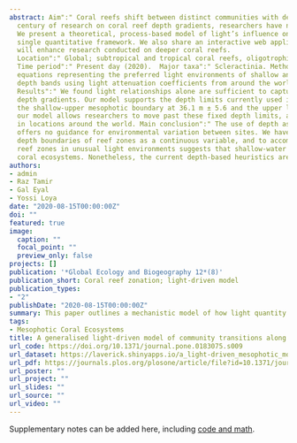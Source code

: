 ```yaml
---
abstract: Aim":" Coral reefs shift between distinct communities with depth throughout the world. Yet, despite over half a
  century of research on coral reef depth gradients, researchers have not addressed the driving force of these patterns.
  We present a theoretical, process-based model of light’s influence on the shallow to mesophotic reef transition as a
  single quantitative framework. We also share an interactive web application. Moving beyond depth as an ecological proxy
  will enhance research conducted on deeper coral reefs. 
  Location":" Global; subtropical and tropical coral reefs, oligotrophic and turbid coastal waters.
  Time period":" Present day (2020).  Major taxa":" Scleractinia. Methods":" We constructed ordinary differential
  equations representing the preferred light environments of shallow and mesophotic Scleractinia. We projected these as
  depth bands using light attenuation coefficients from around the world, and perform a sensitivity analysis. 
  Results":" We found light relationships alone are sufficient to capture major ecological features across coral reef
  depth gradients. Our model supports the depth limits currently used in coral reef ecology, predicting a global range for
  the shallow-upper mesophotic boundary at 36.1 m ± 5.6 and the upper lower mesophotic boundary at 61.9 m ± 9.6. However,
  our model allows researchers to move past these fixed depth limits, and quantitatively predict the depths of reef zones
  in locations around the world. Main conclusion":" The use of depth as a proxy for changes in coral reef communities
  offers no guidance for environmental variation between sites. We have shown it is possible to use light to predict the
  depth boundaries of reef zones as a continuous variable, and to accommodate this variability. Predicting the depths of
  reef zones in unusual light environments suggests that shallow-water turbid reefs should be considered as mesophotic
  coral ecosystems. Nonetheless, the current depth-based heuristics are relatively accurate at a global level.
authors:
- admin
- Raz Tamir
- Gal Eyal
- Yossi Loya 
date: "2020-08-15T00:00:00Z"
doi: ""
featured: true
image:
  caption: ""
  focal_point: ""
  preview_only: false
projects: []
publication: '*Global Ecology and Biogeography 12*(8)'
publication_short: Coral reef zonation; light-driven model
publication_types:
- "2"
publishDate: "2020-08-15T00:00:00Z"
summary: This paper outlines a mechanistic model of how light quantity can cause community boundaries to shift on coral reefs. We provided an interactive shiny app too.
tags:
- Mesophotic Coral Ecosystems
title: A generalised light-driven model of community transitions along coral reef depth gradients
url_code: https://doi.org/10.1371/journal.pone.0183075.s009
url_dataset: https://laverick.shinyapps.io/a_light-driven_mesophotic_model/
url_pdf: https://journals.plos.org/plosone/article/file?id=10.1371/journal.pone.0183075&type=printable
url_poster: ""
url_project: ""
url_slides: ""
url_source: ""
url_video: ""
---
```


Supplementary notes can be added here, including [code and math](https://sourcethemes.com/academic/docs/writing-markdown-latex/).
